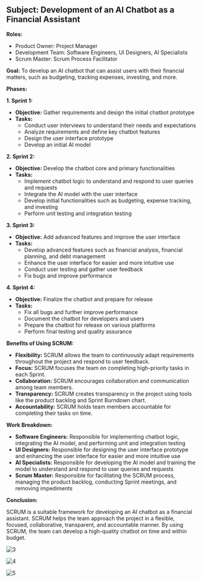 ## Subject: Development of an AI Chatbot as a Financial Assistant

**Roles:**

* Product Owner: Project Manager
* Development Team: Software Engineers, UI Designers, AI Specialists
* Scrum Master: Scrum Process Facilitator

**Goal:** To develop an AI chatbot that can assist users with their financial matters, such as budgeting, tracking expenses, investing, and more.

**Phases:**

**1. Sprint 1:**

* **Objective:** Gather requirements and design the initial chatbot prototype
* **Tasks:**
    * Conduct user interviews to understand their needs and expectations
    * Analyze requirements and define key chatbot features
    * Design the user interface prototype
    * Develop an initial AI model

**2. Sprint 2:**

* **Objective:** Develop the chatbot core and primary functionalities
* **Tasks:**
    * Implement chatbot logic to understand and respond to user queries and requests
    * Integrate the AI model with the user interface
    * Develop initial functionalities such as budgeting, expense tracking, and investing
    * Perform unit testing and integration testing

**3. Sprint 3:**

* **Objective:** Add advanced features and improve the user interface
* **Tasks:**
    * Develop advanced features such as financial analysis, financial planning, and debt management
    * Enhance the user interface for easier and more intuitive use
    * Conduct user testing and gather user feedback
    * Fix bugs and improve performance

**4. Sprint 4:**

* **Objective:** Finalize the chatbot and prepare for release
* **Tasks:**
    * Fix all bugs and further improve performance
    * Document the chatbot for developers and users
    * Prepare the chatbot for release on various platforms
    * Perform final testing and quality assurance

**Benefits of Using SCRUM:**

* **Flexibility:** SCRUM allows the team to continuously adapt requirements throughout the project and respond to user feedback.
* **Focus:** SCRUM focuses the team on completing high-priority tasks in each Sprint.
* **Collaboration:** SCRUM encourages collaboration and communication among team members.
* **Transparency:** SCRUM creates transparency in the project using tools like the product backlog and Sprint Burndown chart.
* **Accountability:** SCRUM holds team members accountable for completing their tasks on time.

**Work Breakdown:**

* **Software Engineers:** Responsible for implementing chatbot logic, integrating the AI model, and performing unit and integration testing
* **UI Designers:** Responsible for designing the user interface prototype and enhancing the user interface for easier and more intuitive use
* **AI Specialists:** Responsible for developing the AI model and training the model to understand and respond to user queries and requests
* **Scrum Master:** Responsible for facilitating the SCRUM process, managing the product backlog, conducting Sprint meetings, and removing impediments

**Conclusion:**

SCRUM is a suitable framework for developing an AI chatbot as a financial assistant. SCRUM helps the team approach the project in a flexible, focused, collaborative, transparent, and accountable manner. By using SCRUM, the team can develop a high-quality chatbot on time and within budget.

![3](https://github.com/IliyaNazmehr/MEA/assets/94562283/6025de14-2477-47b1-b59f-68ac52c0e8e5)



![4](https://github.com/IliyaNazmehr/MEA/assets/94562283/95819aa6-6f37-4883-a70b-fb43320d59ff)



![5](https://github.com/IliyaNazmehr/MEA/assets/94562283/30ae9f6b-0c10-420e-9c71-b09d84cf081a)

